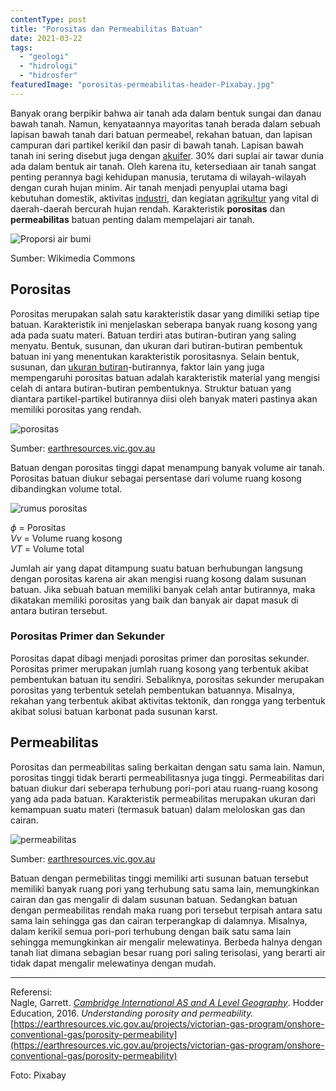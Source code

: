 ```yaml
---
contentType: post
title: "Porositas dan Permeabilitas Batuan"
date: 2021-03-22
tags: 
  - "geologi"
  - "hidrologi"
  - "hidrosfer"
featuredImage: "porositas-permeabilitas-header-Pixabay.jpg"
---
```


Banyak orang berpikir bahwa air tanah ada dalam bentuk sungai dan danau bawah tanah. Namun, kenyataannya mayoritas tanah berada dalam sebuah lapisan bawah tanah dari batuan permeabel, rekahan batuan, dan lapisan campuran dari partikel kerikil dan pasir di bawah tanah. Lapisan bawah tanah ini sering disebut juga dengan [akuifer](https://supergeografi.com/hidrosfer/akuifer/). 30% dari suplai air tawar dunia ada dalam bentuk air tanah. Oleh karena itu, ketersediaan air tanah sangat penting perannya bagi kehidupan manusia, terutama di wilayah-wilayah dengan curah hujan minim. Air tanah menjadi penyuplai utama bagi kebutuhan domestik, aktivitas [industri](https://supergeografi.com/antroposfer/sektor-industri/), dan kegiatan [agrikultur](https://supergeografi.com/biosfer/agrikultur/) yang vital di daerah-daerah bercurah hujan rendah. Karakteristik **porositas** dan **permeabilitas** batuan penting dalam mempelajari air tanah.

![Proporsi air bumi](images/uploads/image.png)

Sumber: Wikimedia Commons

## **Porositas**

Porositas merupakan salah satu karakteristik dasar yang dimiliki setiap tipe batuan. Karakteristik ini menjelaskan seberapa banyak ruang kosong yang ada pada suatu materi. Batuan terdiri atas butiran-butiran yang saling menyatu. Bentuk, susunan, dan ukuran dari butiran-butiran pembentuk batuan ini yang menentukan karakteristik porositasnya. Selain bentuk, susunan, dan [ukuran butiran](https://supergeografi.com/litosfer/skala-wentworth/)\-butirannya, faktor lain yang juga mempengaruhi porositas batuan adalah karakteristik material yang mengisi celah di antara butiran-butiran pembentuknya. Struktur batuan yang diantara partikel-partikel butirannya diisi oleh banyak materi pastinya akan memiliki porositas yang rendah.

![porositas](images/uploads/porosity.gif)

Sumber: [earthresources.vic.gov.au](http://earthresources.vic.gov.au/)

Batuan dengan porositas tinggi dapat menampung banyak volume air tanah. Porositas batuan diukur sebagai persentase dari volume ruang kosong dibandingkan volume total.

![rumus porositas](https://supergeografi.com/wp-content/uploads/2021/03/porosity.svg)

_ϕ_ = Porositas  
_Vv_ = Volume ruang kosong  
_VT_ = Volume total

Jumlah air yang dapat ditampung suatu batuan berhubungan langsung dengan porositas karena air akan mengisi ruang kosong dalam susunan batuan. Jika sebuah batuan memiliki banyak celah antar butirannya, maka dikatakan memiliki porositas yang baik dan banyak air dapat masuk di antara butiran tersebut.

### Porositas Primer dan Sekunder

Porositas dapat dibagi menjadi porositas primer dan porositas sekunder. Porositas primer merupakan jumlah ruang kosong yang terbentuk akibat pembentukan batuan itu sendiri. Sebaliknya, porositas sekunder merupakan porositas yang terbentuk setelah pembentukan batuannya. Misalnya, rekahan yang terbentuk akibat aktivitas tektonik, dan rongga yang terbentuk akibat solusi batuan karbonat pada susunan karst.

## **Permeabilitas**

Porositas dan permeabilitas saling berkaitan dengan satu sama lain. Namun, porositas tinggi tidak berarti permeabilitasnya juga tinggi. Permeabilitas dari batuan diukur dari seberapa terhubung pori-pori atau ruang-ruang kosong yang ada pada batuan. Karakteristik permeabilitas merupakan ukuran dari kemampuan suatu materi (termasuk batuan) dalam meloloskan gas dan cairan.

![permeabilitas](images/uploads/permeability.gif)

Sumber: [earthresources.vic.gov.au](http://earthresources.vic.gov.au/)

Batuan dengan permebilitas tinggi memiliki arti susunan batuan tersebut memiliki banyak ruang pori yang terhubung satu sama lain, memungkinkan cairan dan gas mengalir di dalam susunan batuan. Sedangkan batuan dengan permeabilitas rendah maka ruang pori tersebut terpisah antara satu sama lain sehingga gas dan cairan terperangkap di dalamnya. Misalnya, dalam kerikil semua pori-pori terhubung dengan baik satu sama lain sehingga memungkinkan air mengalir melewatinya. Berbeda halnya dengan tanah liat dimana sebagian besar ruang pori saling terisolasi, yang berarti air tidak dapat mengalir melewatinya dengan mudah.

* * *

Referensi:  
Nagle, Garrett. _[Cambridge International AS and A Level Geography](https://amzn.to/2zslj9e)_. Hodder Education, 2016. 
_Understanding porosity and permeability._ [https://earthresources.vic.gov.au/projects/victorian-gas-program/onshore-conventional-gas/porosity-permeability](https://earthresources.vic.gov.au/projects/victorian-gas-program/onshore-conventional-gas/porosity-permeability)

Foto: Pixabay
